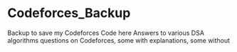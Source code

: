 # Codeforces_Backup
Backup to save my Codeforces Code here
Answers to various DSA algorithms questions on Codeforces, some with explanations, some without
